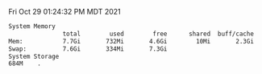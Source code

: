 Fri Oct 29 01:24:32 PM MDT 2021
```bash
System Memory
               total        used        free      shared  buff/cache   available
Mem:           7.7Gi       732Mi       4.6Gi        10Mi       2.3Gi       6.6Gi
Swap:          7.6Gi       334Mi       7.3Gi
System Storage
684M	.
```
```bash
